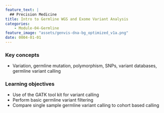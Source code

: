 ```yaml
---
feature_text: |
  ## Precision Medicine
title: Intro to Germline WGS and Exome Variant Analysis
categories:
    - Module-04-Germline
feature_image: "assets/genvis-dna-bg_optimized_v1a.png"
date: 0004-01-01
---
```


### Key concepts
* Variation, germline mutation, polymorphism, SNPs, variant databases, germline variant calling


### Learning objectives
* Use of the GATK tool kit for variant calling
* Perform basic germline variant filtering
* Compare single sample germline variant calling to cohort based calling



